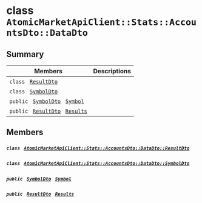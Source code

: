 # class `AtomicMarketApiClient::Stats::AccountsDto::DataDto` 

## Summary

 Members                                | Descriptions                                
----------------------------------------|---------------------------------------------
`class ` [`ResultDto`](.github/workflows/documentation/md/AtomicMarketApiClient--Stats--AccountsDto--DataDto--ResultDto.md#class_atomic_market_api_client_1_1_stats_1_1_accounts_dto_1_1_data_dto_1_1_result_dto)        | 
`class ` [`SymbolDto`](.github/workflows/documentation/md/AtomicMarketApiClient--Stats--AccountsDto--DataDto--SymbolDto.md#class_atomic_market_api_client_1_1_stats_1_1_accounts_dto_1_1_data_dto_1_1_symbol_dto)        | 
`public ` [`SymbolDto`](.github/workflows/documentation/md/AtomicMarketApiClient--Stats--AccountsDto--DataDto--SymbolDto.md#class_atomic_market_api_client_1_1_stats_1_1_accounts_dto_1_1_data_dto_1_1_symbol_dto)` ` [`Symbol`](#class_atomic_market_api_client_1_1_stats_1_1_accounts_dto_1_1_data_dto_1a10788cdb2d6d32f8a4b33f075a7e3925) | 
`public ` [`ResultDto`](.github/workflows/documentation/md/AtomicMarketApiClient--Stats--AccountsDto--DataDto--ResultDto.md#class_atomic_market_api_client_1_1_stats_1_1_accounts_dto_1_1_data_dto_1_1_result_dto)` ` [`Results`](#class_atomic_market_api_client_1_1_stats_1_1_accounts_dto_1_1_data_dto_1ae53b057151d39a8ddfa1d9cfd49ff7ed) | 

## Members

##### `class ` [`AtomicMarketApiClient::Stats::AccountsDto::DataDto::ResultDto`](.github/workflows/documentation/md/AtomicMarketApiClient--Stats--AccountsDto--DataDto--ResultDto.md#class_atomic_market_api_client_1_1_stats_1_1_accounts_dto_1_1_data_dto_1_1_result_dto) 

##### `class ` [`AtomicMarketApiClient::Stats::AccountsDto::DataDto::SymbolDto`](.github/workflows/documentation/md/AtomicMarketApiClient--Stats--AccountsDto--DataDto--SymbolDto.md#class_atomic_market_api_client_1_1_stats_1_1_accounts_dto_1_1_data_dto_1_1_symbol_dto) 

##### `public ` [`SymbolDto`](.github/workflows/documentation/md/AtomicMarketApiClient--Stats--AccountsDto--DataDto--SymbolDto.md#class_atomic_market_api_client_1_1_stats_1_1_accounts_dto_1_1_data_dto_1_1_symbol_dto)` ` [`Symbol`](#class_atomic_market_api_client_1_1_stats_1_1_accounts_dto_1_1_data_dto_1a10788cdb2d6d32f8a4b33f075a7e3925) 

##### `public ` [`ResultDto`](.github/workflows/documentation/md/AtomicMarketApiClient--Stats--AccountsDto--DataDto--ResultDto.md#class_atomic_market_api_client_1_1_stats_1_1_accounts_dto_1_1_data_dto_1_1_result_dto)` ` [`Results`](#class_atomic_market_api_client_1_1_stats_1_1_accounts_dto_1_1_data_dto_1ae53b057151d39a8ddfa1d9cfd49ff7ed) 

